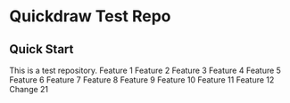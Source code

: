 # Quickdraw Test Repo

## Quick Start

This is a test repository.
Feature 1
Feature 2
Feature 3
Feature 4
Feature 5
Feature 6
Feature 7
Feature 8
Feature 9
Feature 10
Feature 11
Feature 12
Change 21
